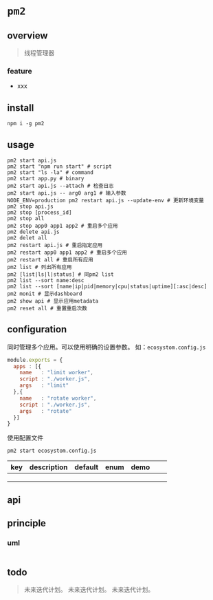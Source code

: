 # `pm2`

## overview
> 线程管理器

### feature
- xxx

## install
`npm i -g pm2`

## usage
```shell
pm2 start api.js
pm2 start "npm run start" # script
pm2 start "ls -la" # command
pm2 start app.py # binary
pm2 start api.js --attach # 检查日志
pm2 start api.js -- arg0 arg1 # 输入参数
NODE_ENV=production pm2 restart api.js --update-env # 更新环境变量
pm2 stop api.js
pm2 stop [process_id]
pm2 stop all
pm2 stop app0 app1 app2 # 重启多个应用
pm2 delete api.js
pm2 delet all
pm2 restart api.js # 重启指定应用
pm2 restart app0 app1 app2 # 重启多个应用
pm2 restart all # 重启所有应用
pm2 list # 列出所有应用
pm2 [list|ls|l|status] # 同pm2 list
pm2 list --sort name:desc
pm2 list --sort [name|ip|pid|memory|cpu|status|uptime][:asc|desc]
pm2 monit # 显示dashboard
pm2 show api # 显示应用metadata
pm2 reset all # 重置重启次数
```

## configuration
同时管理多个应用。可以使用明确的设置参数。
如：`ecosystom.config.js`
```js
module.exports = {
  apps : [{
    name   : "limit worker",
    script : "./worker.js",
    args   : "limit"
  },{
    name   : "rotate worker",
    script : "./worker.js",
    args   : "rotate"
  }]
}
```
使用配置文件
```shell
pm2 start ecosystom.config.js
```

|key|description|default|enum|demo|||
|-|-|-|-|-|-|-|
||||||||
||||||||
||||||||

## api

## principle

### uml
```
```

## todo
> 未来迭代计划。
> 未来迭代计划。
> 未来迭代计划。